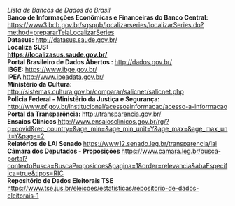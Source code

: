 <i> Lista de Bancos de Dados do Brasil </i>
<br> <b> Banco de Informações Econômicas e Financeiras do Banco Central: </b> https://www3.bcb.gov.br/sgspub/localizarseries/localizarSeries.do?method=prepararTelaLocalizarSeries
<br> <b>Datasus:</b> http://datasus.saude.gov.br/
<br> <b> Localiza SUS: <br> https://localizasus.saude.gov.br/
<br> <b>Portal Brasileiro de Dados Abertos </b>: </b>http://dados.gov.br/
<br> <b> IBGE:</b> https://www.ibge.gov.br/
<br> <b>IPEA </b> http://www.ipeadata.gov.br/
<br> <b> Ministério da Cultura:</b> http://sistemas.cultura.gov.br/comparar/salicnet/salicnet.php
<br> <b>Polícia Federal - Ministério da Justiça e Segurança: </b> http://www.pf.gov.br/institucional/acessoainformacao/acesso-a-informacao
<br> <b>Portal da Transparência: </b>http://transparencia.gov.br/
<br> <b> Ensaios Clínicos </b> http://www.ensaiosclinicos.gov.br/rg/?q=covid&rec_country=&age_min=&age_min_unit=Y&age_max=&age_max_unit=Y&page=2
<br> <b> Relatórios de LAI Senado </b> https://www12.senado.leg.br/transparencia/lai
<br> <b> Câmara dos Deputados - Proposições </b> https://www.camara.leg.br/busca-portal?contextoBusca=BuscaProposicoes&pagina=1&order=relevancia&abaEspecifica=true&tipos=RIC
<br> <b> Repositório de Dados Eleitorais TSE </b> https://www.tse.jus.br/eleicoes/estatisticas/repositorio-de-dados-eleitorais-1
